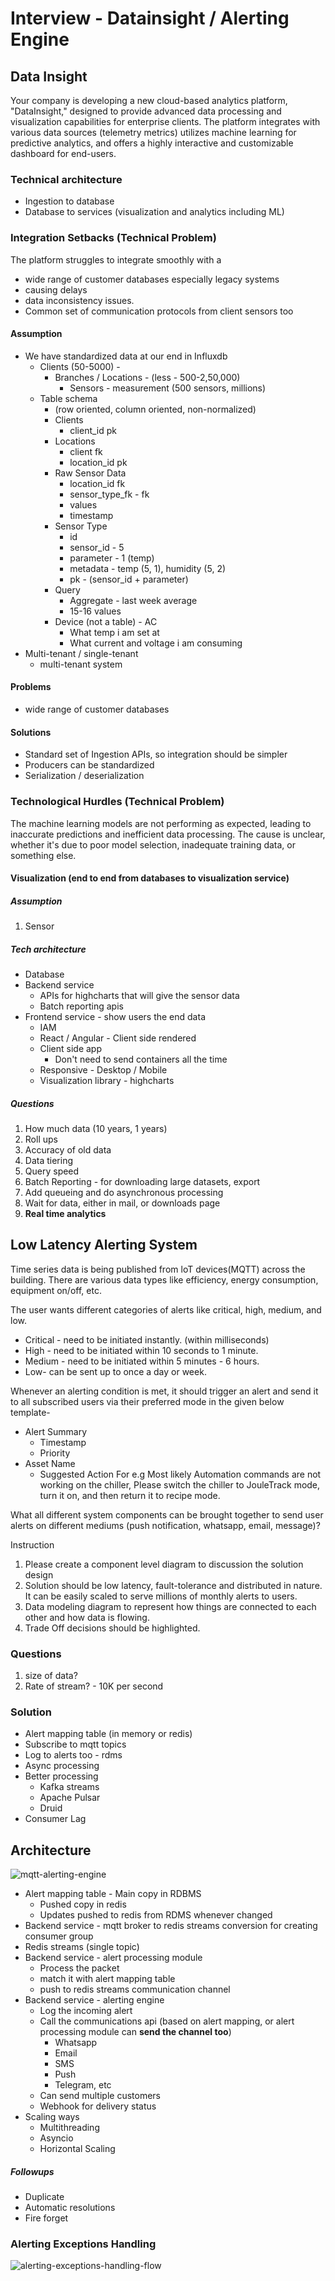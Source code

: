 # Interview - Datainsight / Alerting Engine

## Data Insight

Your company is developing a new cloud-based analytics platform, "DataInsight," designed to provide advanced data processing and visualization capabilities for enterprise clients. The platform integrates with various data sources (telemetry metrics) utilizes machine learning for predictive analytics, and offers a highly interactive and customizable dashboard for end-users.

### Technical architecture

- Ingestion to database
- Database to services (visualization and analytics including ML)

### Integration Setbacks (Technical Problem)

The platform struggles to integrate smoothly with a

- wide range of customer databases especially legacy systems
- causing delays
- data inconsistency issues.
- Common set of communication protocols from client sensors too

#### Assumption

- We have standardized data at our end in Influxdb
    - Clients (50-5000) -
        - Branches / Locations - (less - 500-2,50,000)
            - Sensors - measurement (500 sensors, millions)
    - Table schema
        - (row oriented, column oriented, non-normalized)
        - Clients
            - client_id pk
        - Locations
            - client fk
            - location_id pk
        - Raw Sensor Data
            - location_id fk
            - sensor_type_fk - fk
            - values
            - timestamp
        - Sensor Type
            - id
            - sensor_id - 5
            - parameter - 1 (temp)
            - metadata - temp (5, 1), humidity (5, 2)
            - pk - (sensor_id + parameter)
        - Query
            - Aggregate - last week average
            - 15-16 values
        - Device (not a table) - AC
            - What temp i am set at
            - What current and voltage i am consuming
- Multi-tenant / single-tenant
    - multi-tenant system

#### Problems

- wide range of customer databases

#### Solutions

- Standard set of Ingestion APIs, so integration should be simpler
- Producers can be standardized
- Serialization / deserialization

### Technological Hurdles (Technical Problem)

The machine learning models are not performing as expected, leading to inaccurate predictions and inefficient data processing. The cause is unclear, whether it's due to poor model selection, inadequate training data, or something else.

#### Visualization (end to end from databases to visualization service)

##### Assumption

1. Sensor

##### Tech architecture

- Database
- Backend service
    - APIs for highcharts that will give the sensor data
    - Batch reporting apis
- Frontend service - show users the end data
    - IAM
    - React / Angular - Client side rendered
    - Client side app
        - Don't need to send containers all the time
    - Responsive - Desktop / Mobile
    - Visualization library - highcharts

##### Questions

1. How much data (10 years, 1 years)
1. Roll ups
2. Accuracy of old data
3. Data tiering
4. Query speed
1. Batch Reporting - for downloading large datasets, export
1. Add queueing and do asynchronous processing
2. Wait for data, either in mail, or downloads page
2. **Real time analytics**

## Low Latency Alerting System

Time series data is being published from loT devices(MQTT) across the building. There are various data types like efficiency, energy consumption, equipment on/off, etc.

The user wants different categories of alerts like critical, high, medium, and low.

- Critical - need to be initiated instantly. (within milliseconds)
- High - need to be initiated within 10 seconds to 1 minute.
- Medium - need to be initiated within 5 minutes - 6 hours.
- Low- can be sent up to once a day or week.

Whenever an alerting condition is met, it should trigger an alert and send it to all subscribed users via their preferred mode in the given below template-

- Alert Summary
    - Timestamp
    - Priority
- Asset Name
    - Suggested Action For e.g Most likely Automation commands are not working on the chiller, Please switch the chiller to JouleTrack mode, turn it on, and then return it to recipe mode.

What all different system components can be brought together to send user alerts on different mediums (push notification, whatsapp, email, message)?

Instruction

1. Please create a component level diagram to discussion the solution design
2. Solution should be low latency, fault-tolerance and distributed in nature. It can be easily scaled to serve millions of monthly alerts to users.
3. Data modeling diagram to represent how things are connected to each other and how data is flowing.
4. Trade Off decisions should be highlighted.

### Questions

1. size of data?
2. Rate of stream? - 10K per second

### Solution

- Alert mapping table (in memory or redis)
- Subscribe to mqtt topics
- Log to alerts too - rdms
- Async processing
- Better processing
    - Kafka streams
    - Apache Pulsar
    - Druid
- Consumer Lag

## Architecture

![mqtt-alerting-engine](../../media/MQTT%20Alerting%20Engine.drawio.png)

- Alert mapping table - Main copy in RDBMS
    - Pushed copy in redis
    - Updates pushed to redis from RDMS whenever changed
- Backend service - mqtt broker to redis streams conversion for creating consumer group
- Redis streams (single topic)
- Backend service - alert processing module
    - Process the packet
    - match it with alert mapping table
    - push to redis streams communication channel
- Backend service - alerting engine
    - Log the incoming alert
    - Call the communications api (based on alert mapping, or alert processing module can **send the channel too**)
        - Whatsapp
        - Email
        - SMS
        - Push
        - Telegram, etc
    - Can send multiple customers
    - Webhook for delivery status
- Scaling ways
    - Multithreading
    - Asyncio
    - Horizontal Scaling

##### Followups

- Duplicate
- Automatic resolutions
- Fire forget

### Alerting Exceptions Handling

![alerting-exceptions-handling-flow](../../media/Communication%20exception%20flow.png)
